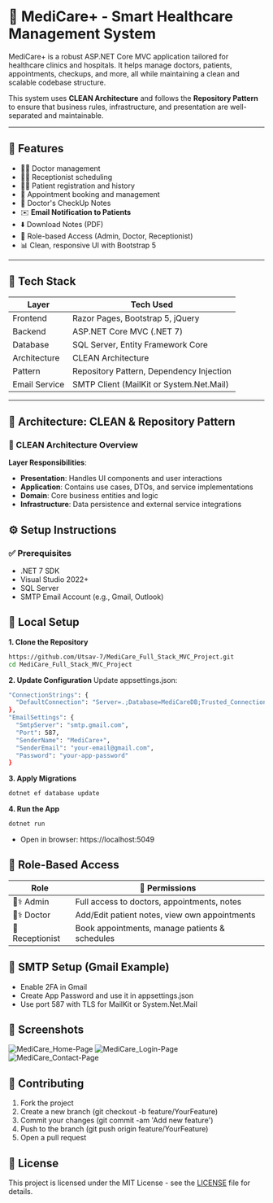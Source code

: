 # 🏥 MediCare+ - Smart Healthcare Management System

MediCare+ is a robust ASP.NET Core MVC application tailored for healthcare clinics and hospitals. It helps manage doctors, patients, appointments, checkups, and more, all while maintaining a clean and scalable codebase structure.

This system uses **CLEAN Architecture** and follows the **Repository Pattern** to ensure that business rules, infrastructure, and presentation are well-separated and maintainable.

---

## 🚀 Features

- 👨‍⚕️ Doctor management
- 👩‍💼 Receptionist scheduling
- 🧑‍🦰 Patient registration and history
- 📅 Appointment booking and management
- 📝 Doctor's CheckUp Notes
- ✉️ **Email Notification to Patients**
- ⬇️ Download Notes (PDF)
- 🔐 Role-based Access (Admin, Doctor, Receptionist)
- 📊 Clean, responsive UI with Bootstrap 5

---

## 🧱 Tech Stack

| Layer           | Tech Used                          |
|-----------------|------------------------------------|
| Frontend        | Razor Pages, Bootstrap 5, jQuery   |
| Backend         | ASP.NET Core MVC (.NET 7)          |
| Database        | SQL Server, Entity Framework Core  |
| Architecture    | CLEAN Architecture                 |
| Pattern         | Repository Pattern, Dependency Injection |
| Email Service   | SMTP Client (MailKit or System.Net.Mail) |

---

## 🧠 Architecture: CLEAN & Repository Pattern

### 🧼 CLEAN Architecture Overview
**Layer Responsibilities**:
- **Presentation**: Handles UI components and user interactions
- **Application**: Contains use cases, DTOs, and service implementations
- **Domain**: Core business entities and logic
- **Infrastructure**: Data persistence and external service integrations

## ⚙️ Setup Instructions
### ✅ Prerequisites
  - .NET 7 SDK
  - Visual Studio 2022+
  - SQL Server
  - SMTP Email Account (e.g., Gmail, Outlook)

## 🧪 Local Setup
**1. Clone the Repository**
   ```bash
   https://github.com/Utsav-7/MediCare_Full_Stack_MVC_Project.git
   cd MediCare_Full_Stack_MVC_Project
   ```
**2. Update Configuration**
  Update appsettings.json:
  ```bash
  "ConnectionStrings": {
    "DefaultConnection": "Server=.;Database=MediCareDB;Trusted_Connection=True;"
  },
  "EmailSettings": {
    "SmtpServer": "smtp.gmail.com",
    "Port": 587,
    "SenderName": "MediCare+",
    "SenderEmail": "your-email@gmail.com",
    "Password": "your-app-password"
  }
  ```
**3. Apply Migrations**
  ```bash
  dotnet ef database update
  ```
**4. Run the App**
  ```bash
  dotnet run
  ```
- Open in browser: https://localhost:5049

## 👥 Role-Based Access

| Role         | 👮 Permissions                            |
|--------------|-------------------------------------------|
| 🧑⚕️ Admin    | Full access to doctors, appointments, notes |
| 👨⚕️ Doctor   | Add/Edit patient notes, view own appointments |
| 💁 Receptionist | Book appointments, manage patients & schedules |

## 📧 SMTP Setup (Gmail Example)
- Enable 2FA in Gmail
- Create App Password and use it in appsettings.json
- Use port 587 with TLS for MailKit or System.Net.Mail

## 📸 Screenshots
![MediCare_Home-Page](https://github.com/user-attachments/assets/12866f0a-12df-4a54-9b19-50fc52538628)
![MediCare_Login-Page](https://github.com/user-attachments/assets/3ac8ed0a-c1fe-47cd-a034-83b2892657ec)
![MediCare_Contact-Page](https://github.com/user-attachments/assets/0d1dfd29-f540-44dc-ba16-7c73ca818338)



## 🤝 Contributing
1. Fork the project
2. Create a new branch (git checkout -b feature/YourFeature)
3. Commit your changes (git commit -am 'Add new feature')
4. Push to the branch (git push origin feature/YourFeature)
5. Open a pull request

## 📄 License
This project is licensed under the MIT License - see the [LICENSE](LICENSE) file for details.
